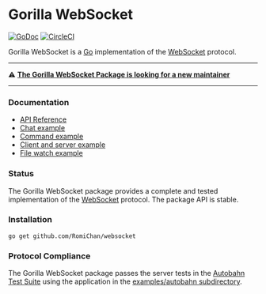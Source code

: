 # Gorilla WebSocket

[![GoDoc](https://godoc.org/github.com/RomiChan/websocket?status.svg)](https://godoc.org/github.com/RomiChan/websocket)
[![CircleCI](https://circleci.com/gh/gorilla/websocket.svg?style=svg)](https://circleci.com/gh/gorilla/websocket)

Gorilla WebSocket is a [Go](http://golang.org/) implementation of the
[WebSocket](http://www.rfc-editor.org/rfc/rfc6455.txt) protocol.


---

⚠️ **[The Gorilla WebSocket Package is looking for a new maintainer](https://github.com/RomiChan/websocket/issues/370)**

---

### Documentation

* [API Reference](https://pkg.go.dev/github.com/RomiChan/websocket?tab=doc)
* [Chat example](https://github.com/RomiChan/websocket/tree/master/examples/chat)
* [Command example](https://github.com/RomiChan/websocket/tree/master/examples/command)
* [Client and server example](https://github.com/RomiChan/websocket/tree/master/examples/echo)
* [File watch example](https://github.com/RomiChan/websocket/tree/master/examples/filewatch)

### Status

The Gorilla WebSocket package provides a complete and tested implementation of
the [WebSocket](http://www.rfc-editor.org/rfc/rfc6455.txt) protocol. The
package API is stable.

### Installation

    go get github.com/RomiChan/websocket

### Protocol Compliance

The Gorilla WebSocket package passes the server tests in the [Autobahn Test
Suite](https://github.com/crossbario/autobahn-testsuite) using the application in the [examples/autobahn
subdirectory](https://github.com/RomiChan/websocket/tree/master/examples/autobahn).

